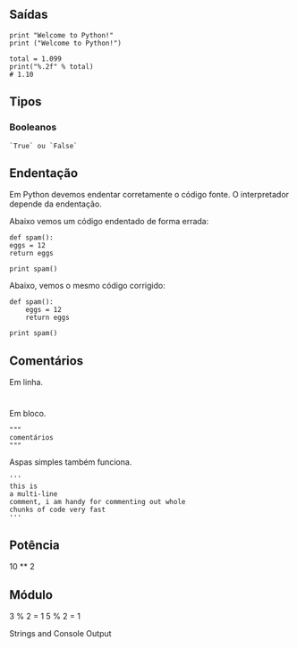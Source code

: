 

Saídas
---


    print "Welcome to Python!"
    print ("Welcome to Python!")

    total = 1.099
    print("%.2f" % total)
    # 1.10


Tipos
---

### Booleanos

    `True` ou `False`


Endentação
---

Em Python devemos endentar corretamente o código fonte. O interpretador depende da endentação.

Abaixo vemos um código endentado de forma errada:

    def spam():
    eggs = 12
    return eggs

    print spam()

Abaixo, vemos o mesmo código corrigido:

    def spam():
        eggs = 12
        return eggs

    print spam()


Comentários
---

Em linha.

#

Em bloco.

    """
    comentários
    """

Aspas simples também funciona.

    '''
    this is
    a multi-line
    comment, i am handy for commenting out whole
    chunks of code very fast
    '''


Potência
---

10 ** 2


Módulo
---

3 % 2 = 1
5 % 2 = 1


Strings and Console Output